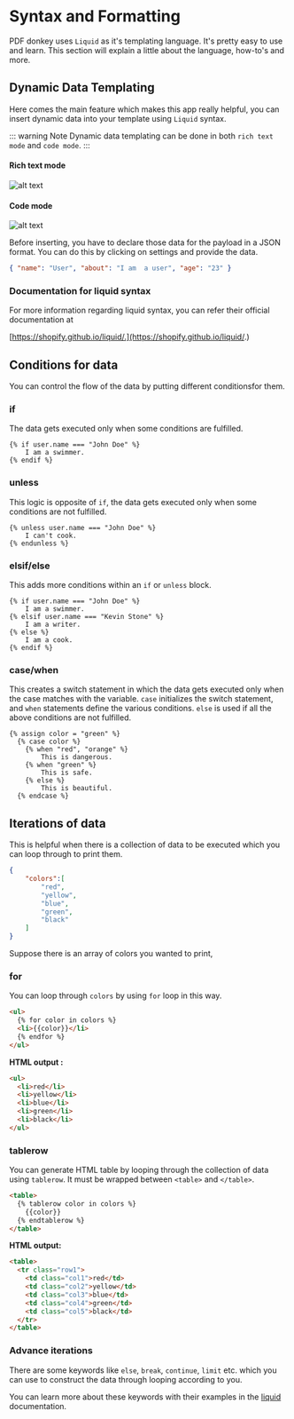 # Syntax and Formatting
PDF donkey uses `Liquid` as it's templating language. It's pretty easy to use and learn. This section will explain a little about the language, how-to's and more.

## Dynamic Data Templating

Here comes the main feature which makes this app really helpful, you can insert dynamic data into your template using `Liquid` syntax.

::: warning Note
Dynamic data templating can be done in both `rich text mode` and `code mode`.
:::

#### Rich text mode
![alt text](/rich-templating.png 'rich templating')


#### Code mode
![alt text](/code-templating.png 'code templating')

Before inserting, you have to declare those data for the payload in a JSON format. You can do this by clicking on settings and provide the data.

```json
{ "name": "User", "about": "I am  a user", "age": "23" }
```

### Documentation for liquid syntax
For more information regarding liquid syntax, you can refer their official documentation at

[https://shopify.github.io/liquid/.](https://shopify.github.io/liquid/.)

## Conditions for data

You can control the flow of the data by putting different conditionsfor them.

### if
The data gets executed only when some conditions are fulfilled.

```liquid
{% if user.name === "John Doe" %}
    I am a swimmer.
{% endif %}
```

### unless
This logic is opposite of `if`, the data gets executed only when some conditions are not fulfilled.

```liquid
{% unless user.name === "John Doe" %}
    I can't cook.
{% endunless %}
```

### elsif/else
This adds more conditions within an `if` or `unless` block.

```liquid
{% if user.name === "John Doe" %}
    I am a swimmer.
{% elsif user.name === "Kevin Stone" %}
    I am a writer.
{% else %}
    I am a cook.    
{% endif %}
```

### case/when
This creates a switch statement in which the data gets executed only when the case matches with the variable.
`case` initializes the switch statement, and `when` statements define the various conditions.
`else` is used if all the above conditions are not fulfilled.

```liquid
{% assign color = "green" %}
  {% case color %}
    {% when "red", "orange" %}
        This is dangerous.
    {% when "green" %}
        This is safe.
    {% else %}
        This is beautiful.
  {% endcase %}
```

## Iterations of data

This is helpful when there is a collection of data to be executed which you can loop through to print them.

```json
{
    "colors":[
        "red",
        "yellow",
        "blue",
        "green",
        "black"
    ]
}
```

Suppose there is an array of colors you wanted to print,

### for

You can loop through `colors` by using `for` loop in this way.

```html
<ul>
  {% for color in colors %}
  <li>{{color}}</li>
  {% endfor %}
</ul>
```

**HTML output :**

```html
<ul>
  <li>red</li>
  <li>yellow</li>
  <li>blue</li>
  <li>green</li>
  <li>black</li>
</ul>
```

### tablerow

You can generate HTML table by looping through the collection of data using `tablerow`. It must be wrapped between `<table>` and `</table>`.

```html
<table>
  {% tablerow color in colors %}
    {{color}}
  {% endtablerow %}
</table>
```

**HTML output:**

```html
<table>
  <tr class="row1">
    <td class="col1">red</td>
    <td class="col2">yellow</td>
    <td class="col3">blue</td>
    <td class="col4">green</td>
    <td class="col5">black</td>
  </tr>
</table>
```
### Advance iterations
There are some keywords like `else`, `break`, `continue`, `limit` etc. which you can use to construct the data through looping according to you.

You can learn more about these keywords with their examples in the [liquid](https://shopify.github.io/liquid/tags/iteration/) documentation.

 

